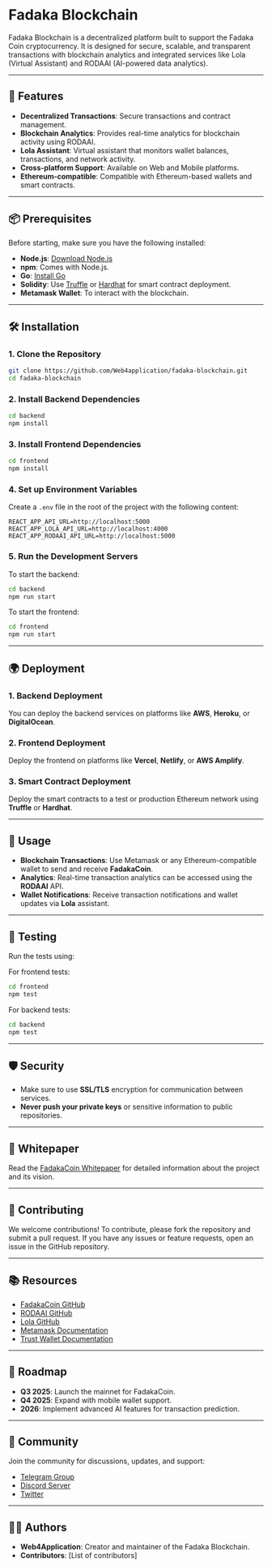 # Fadaka Blockchain

Fadaka Blockchain is a decentralized platform built to support the Fadaka Coin cryptocurrency. It is designed for secure, scalable, and transparent transactions with blockchain analytics and integrated services like Lola (Virtual Assistant) and RODAAI (AI-powered data analytics).

---

## 🚀 Features

* **Decentralized Transactions**: Secure transactions and contract management.
* **Blockchain Analytics**: Provides real-time analytics for blockchain activity using RODAAI.
* **Lola Assistant**: Virtual assistant that monitors wallet balances, transactions, and network activity.
* **Cross-platform Support**: Available on Web and Mobile platforms.
* **Ethereum-compatible**: Compatible with Ethereum-based wallets and smart contracts.

---

## 📦 Prerequisites

Before starting, make sure you have the following installed:

* **Node.js**: [Download Node.js](https://nodejs.org/)
* **npm**: Comes with Node.js.
* **Go**: [Install Go](https://golang.org/)
* **Solidity**: Use [Truffle](https://www.trufflesuite.com/) or [Hardhat](https://hardhat.org/) for smart contract deployment.
* **Metamask Wallet**: To interact with the blockchain.

---

## 🛠️ Installation

### 1. **Clone the Repository**

```bash
git clone https://github.com/Web4application/fadaka-blockchain.git
cd fadaka-blockchain
```

### 2. **Install Backend Dependencies**

```bash
cd backend
npm install
```

### 3. **Install Frontend Dependencies**

```bash
cd frontend
npm install
```

### 4. **Set up Environment Variables**

Create a `.env` file in the root of the project with the following content:

```env
REACT_APP_API_URL=http://localhost:5000
REACT_APP_LOLA_API_URL=http://localhost:4000
REACT_APP_RODAAI_API_URL=http://localhost:5000
```

### 5. **Run the Development Servers**

To start the backend:

```bash
cd backend
npm run start
```

To start the frontend:

```bash
cd frontend
npm run start
```

---

## 🌍 Deployment

### 1. **Backend Deployment**

You can deploy the backend services on platforms like **AWS**, **Heroku**, or **DigitalOcean**.

### 2. **Frontend Deployment**

Deploy the frontend on platforms like **Vercel**, **Netlify**, or **AWS Amplify**.

### 3. **Smart Contract Deployment**

Deploy the smart contracts to a test or production Ethereum network using **Truffle** or **Hardhat**.

---

## 📝 Usage

* **Blockchain Transactions**: Use Metamask or any Ethereum-compatible wallet to send and receive **FadakaCoin**.
* **Analytics**: Real-time transaction analytics can be accessed using the **RODAAI** API.
* **Wallet Notifications**: Receive transaction notifications and wallet updates via **Lola** assistant.

---

## 🧪 Testing

Run the tests using:

For frontend tests:

```bash
cd frontend
npm test
```

For backend tests:

```bash
cd backend
npm test
```

---

## 🛡️ Security

* Make sure to use **SSL/TLS** encryption for communication between services.
* **Never push your private keys** or sensitive information to public repositories.

---

## 📄 Whitepaper

Read the [FadakaCoin Whitepaper](whitepaper/fadaka-coin-whitepaper.pdf) for detailed information about the project and its vision.

---

## 📢 Contributing

We welcome contributions! To contribute, please fork the repository and submit a pull request. If you have any issues or feature requests, open an issue in the GitHub repository.

---

## 📚 Resources

* [FadakaCoin GitHub](https://github.com/Web4application/fadakacoin.git)
* [RODAAI GitHub](https://github.com/Web4application/RODAAI.git)
* [Lola GitHub](https://github.com/Web4application/Lola.git)
* [Metamask Documentation](https://metamask.io/docs/)
* [Trust Wallet Documentation](https://developer.trustwallet.com/)

---

## 📅 Roadmap

* **Q3 2025**: Launch the mainnet for FadakaCoin.
* **Q4 2025**: Expand with mobile wallet support.
* **2026**: Implement advanced AI features for transaction prediction.

---

## 💬 Community

Join the community for discussions, updates, and support:

* [Telegram Group](https://t.me/fadakacoin)
* [Discord Server](https://discord.gg/fadakacoin)
* [Twitter](https://twitter.com/fadakacoin)

---

## 👨‍💻 Authors

* **Web4Application**: Creator and maintainer of the Fadaka Blockchain.
* **Contributors**: \[List of contributors]
